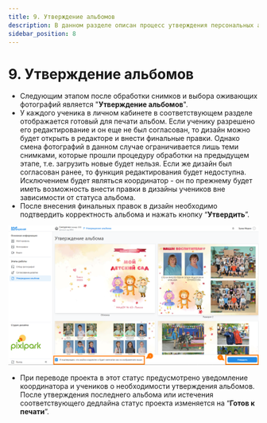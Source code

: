 ```yaml
---
title: 9. Утверждение альбомов
description: В данном разделе описан процесс утверждения персональных альбомов учениками
sidebar_position: 8
---
```


# 9. Утверждение альбомов
* Следующим этапом после обработки снимков и выбора оживающих фотографий является "__Утверждение альбомов__".
* У каждого ученика в личном кабинете в соответствующем разделе отображается готовый для печати альбом. Если ученику разрешено его редактирование и он еще не был согласован, то дизайн можно будет открыть в редакторе и внести финальные правки. Однако смена фотографий в данном случае ограничивается лишь теми снимками, которые прошли процедуру обработки на предыдущем этапе, т.е. загрузить новые будет нельзя. Если же дизайн был согласован ранее, то функция редактирования будет недоступна. Исключением будет являться координатор - он по прежнему будет иметь возможность внести правки в дизайны учеников вне зависимости от статуса альбома.
* После внесения финальных правок в дизайн необходимо подтвердить корректность альбома и нажать кнопку “__Утвердить__”. 

![](../_media/projects/approve-albums.png)

* При переводе проекта в этот статус предусмотрено уведомление координатора и учеников о необходимости утверждения альбомов. После утверждения последнего альбома или истечения соответствующего дедлайна статус проекта изменяется на “__Готов к печати__”.
